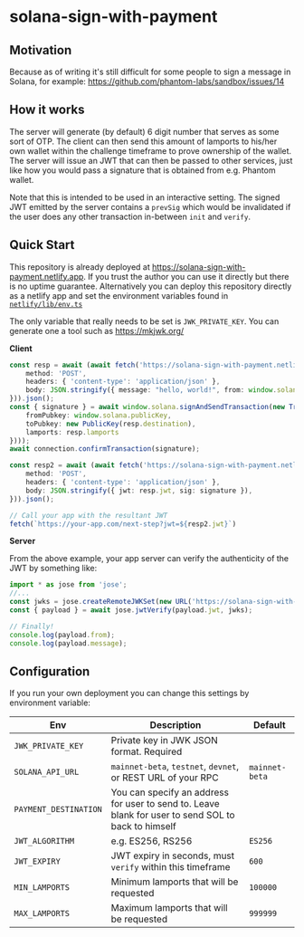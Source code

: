 # solana-sign-with-payment

## Motivation

Because as of writing it's still difficult for some people to sign a message in Solana, for example: https://github.com/phantom-labs/sandbox/issues/14

## How it works

The server will generate (by default) 6 digit number that serves as some sort of OTP. The client can then send this amount of lamports to his/her own wallet within the challenge timeframe to prove ownership of the wallet. The server will issue an JWT that can then be passed to other services, just like how you would pass a signature that is obtained from e.g. Phantom wallet.

Note that this is intended to be used in an interactive setting. The signed JWT emitted by the server contains a `prevSig` which would be invalidated if the user does any other transaction in-between `init` and `verify`.

## Quick Start

This repository is already deployed at https://solana-sign-with-payment.netlify.app. If you trust the author you can use it directly but there is no uptime guarantee. Alternatively you can deploy this repository directly as a netlify app and set the environment variables found in [`netlify/lib/env.ts`](netlify/lib/env.ts)

The only variable that really needs to be set is `JWK_PRIVATE_KEY`. You can generate one a tool such as https://mkjwk.org/

**Client**

```typescript
const resp = await (await fetch('https://solana-sign-with-payment.netlify.app/init', {
    method: 'POST',
    headers: { 'content-type': 'application/json' },
    body: JSON.stringify({ message: "hello, world!", from: window.solana.publicKey.toString() }),
})).json();
const { signature } = await window.solana.signAndSendTransaction(new Transaction().add(SystemProgram.transfer({
    fromPubkey: window.solana.publicKey,
    toPubkey: new PublicKey(resp.destination),
    lamports: resp.lamports
})));
await connection.confirmTransaction(signature);

const resp2 = await (await fetch('https://solana-sign-with-payment.netlify.app/verify', {
    method: 'POST',
    headers: { 'content-type': 'application/json' },
    body: JSON.stringify({ jwt: resp.jwt, sig: signature }),
})).json();

// Call your app with the resultant JWT
fetch(`https://your-app.com/next-step?jwt=${resp2.jwt}`)
```

**Server**

From the above example, your app server can verify the authenticity of the JWT by something like:

```typescript
import * as jose from 'jose';
//...
const jwks = jose.createRemoteJWKSet(new URL('https://solana-sign-with-payment.netlify.app/.well-known/jwks.json'));
const { payload } = await jose.jwtVerify(payload.jwt, jwks);

// Finally!
console.log(payload.from);
console.log(payload.message);
```

## Configuration

If you run your own deployment you can change this settings by environment variable:

| Env | Description | Default |
| - | - | - |
| `JWK_PRIVATE_KEY` | Private key in JWK JSON format. Required | |
| `SOLANA_API_URL` | `mainnet-beta`, `testnet`, `devnet`, or REST URL of your RPC | `mainnet-beta` |
| `PAYMENT_DESTINATION` | You can specify an address for user to send to. Leave blank for user to send SOL to back to himself | |
| `JWT_ALGORITHM` | e.g. ES256, RS256 | `ES256` |
| `JWT_EXPIRY` | JWT expiry in seconds, must `verify` within this timeframe | `600` |
| `MIN_LAMPORTS` | Minimum lamports that will be requested | `100000` |
| `MAX_LAMPORTS` | Maximum lamports that will be requested | `999999` |